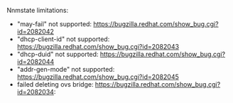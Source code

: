 Nnmstate limitations:
- "may-fail" not supported: https://bugzilla.redhat.com/show_bug.cgi?id=2082042
- "dhcp-client-id" not supported: https://bugzilla.redhat.com/show_bug.cgi?id=2082043
- "dhcp-duid" not supported: https://bugzilla.redhat.com/show_bug.cgi?id=2082044
- "addr-gen-mode" not supported: https://bugzilla.redhat.com/show_bug.cgi?id=2082045
- failed deleting ovs bridge: https://bugzilla.redhat.com/show_bug.cgi?id=2082034: 

